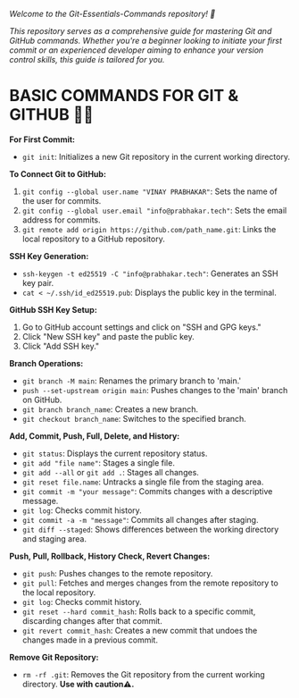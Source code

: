 *Welcome to the Git-Essentials-Commands repository! 🚀*

*This repository serves as a comprehensive guide for mastering Git and GitHub commands. Whether you're a beginner looking to initiate your first commit or an experienced developer aiming to enhance your version control skills, this guide is tailored for you.*


#  BASIC COMMANDS FOR GIT & GITHUB 🧑‍💻
**For First Commit:**
- `git init`: Initializes a new Git repository in the current working directory.

**To Connect Git to GitHub:**
1. `git config --global user.name "VINAY PRABHAKAR"`: Sets the name of the user for commits.
2. `git config --global user.email "info@prabhakar.tech"`: Sets the email address for commits.
3. `git remote add origin https://github.com/path_name.git`: Links the local repository to a GitHub repository.

**SSH Key Generation:**
- `ssh-keygen -t ed25519 -C "info@prabhakar.tech"`: Generates an SSH key pair.
- `cat < ~/.ssh/id_ed25519.pub`: Displays the public key in the terminal.

**GitHub SSH Key Setup:**
1. Go to GitHub account settings and click on "SSH and GPG keys."
2. Click "New SSH key" and paste the public key.
3. Click "Add SSH key."

**Branch Operations:**
- `git branch -M main`: Renames the primary branch to 'main.'
- `push --set-upstream origin main`: Pushes changes to the 'main' branch on GitHub.
- `git branch branch_name`: Creates a new branch.
- `git checkout branch_name`: Switches to the specified branch.

**Add, Commit, Push, Full, Delete, and History:**
- `git status`: Displays the current repository status.
- `git add "file name"`: Stages a single file.
- `git add --all` or `git add .`: Stages all changes.
- `git reset file.name`: Untracks a single file from the staging area.
- `git commit -m "your message"`: Commits changes with a descriptive message.
- `git log`: Checks commit history.
- `git commit -a -m "message"`: Commits all changes after staging.
- `git diff --staged`: Shows differences between the working directory and staging area.

**Push, Pull, Rollback, History Check, Revert Changes:**
- `git push`: Pushes changes to the remote repository.
- `git pull`: Fetches and merges changes from the remote repository to the local repository.
- `git log`: Checks commit history.
- `git reset --hard commit_hash`: Rolls back to a specific commit, discarding changes after that commit.
- `git revert commit_hash`: Creates a new commit that undoes the changes made in a previous commit.

**Remove Git Repository:**
- `rm -rf .git`: Removes the Git repository from the current working directory. **Use with caution⚠️.**
